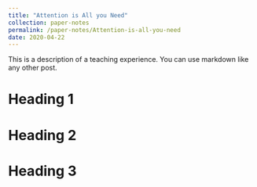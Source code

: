 ```yaml
---
title: "Attention is All you Need"
collection: paper-notes
permalink: /paper-notes/Attention-is-all-you-need
date: 2020-04-22
---
```


This is a description of a teaching experience. You can use markdown like any other post.

Heading 1
======

Heading 2
======

Heading 3
======